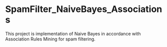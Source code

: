 # SpamFilter_NaiveBayes_Associations

This project is implementation of Naive Bayes in accordance with Association Rules Mining for spam filtering.
